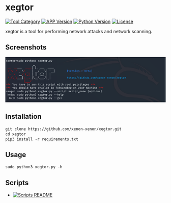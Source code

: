# xegtor
[![Tool Category](https://badgen.net/badge/Tool/Network%20Attack%20&%20Scan/black)](https://github.com/xenon-xenon/xegtor)
[![APP Version](https://badgen.net/badge/Version/Beta/red)](https://github.com/xenon-xenon/xegtor)
[![Python Version](https://badgen.net/badge/Python/3.x/blue)](https://www.python.org/download/releases/3.0/)
[![License](https://badgen.net/badge/License/GPLv2/purple)](https://github.com/xenon-xenon/xegtor/blob/master/LICENSE)

xegtor is a tool for performing network attacks and network scanning.

Screenshots
----
![Screenshot](img/logo_img.png)

Installation
----
    git clone https://github.com/xenon-xenon/xegtor.git
    cd xegtor
    pip3 install -r requirements.txt
    
Usage
----
    sudo python3 xegtor.py -h
    
Scripts
----
- [![Scripts README]()](https://github.com/xenon-xenon/xegtor/blob/master/scripts/README.md)
